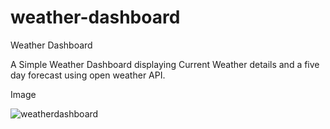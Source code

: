 # weather-dashboard
Weather Dashboard

A Simple Weather Dashboard displaying Current Weather details and a five day forecast using open weather API.

Image

![weatherdashboard](https://user-images.githubusercontent.com/88652187/135522228-4d269307-5899-488b-bf13-7fed7f84ccdd.png)
